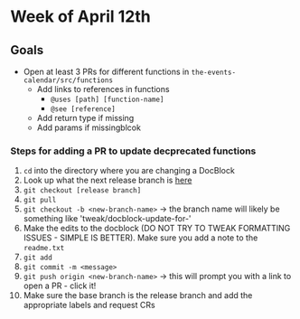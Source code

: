 # Week of April 12th

## Goals
- Open at least 3 PRs for different functions in `the-events-calendar/src/functions`
    - Add links to references in functions
        - `@uses [path] [function-name]`
        - `@see [reference]`
    - Add return type if missing
    - Add params if missingblcok

### Steps for adding a PR to update decprecated functions
1. `cd` into the directory where you are changing a DocBlock
2. Look up what the next release branch is [here](https://docs.google.com/spreadsheets/d/1m5xmULGTpqRAQzMG-pVT74Ub9AnSsOT87yGFz7toLTE/edit#gid=1365577016)
3. `git checkout [release branch]`
4. `git pull`
5. `git checkout -b <new-branch-name>` -> the branch name will likely be something like 'tweak/docblock-update-for-<function-you-are-updating>'
6. Make the edits to the docblock (DO NOT TRY TO TWEAK FORMATTING ISSUES - SIMPLE IS BETTER). Make sure you add a note to the `readme.txt`
7. `git add`
8. `git commit -m <message>`
9. `git push origin <new-branch-name>` -> this will prompt you with a link to open a PR - click it! 
10. Make sure the base branch is the release branch and add the appropriate labels and request CRs 